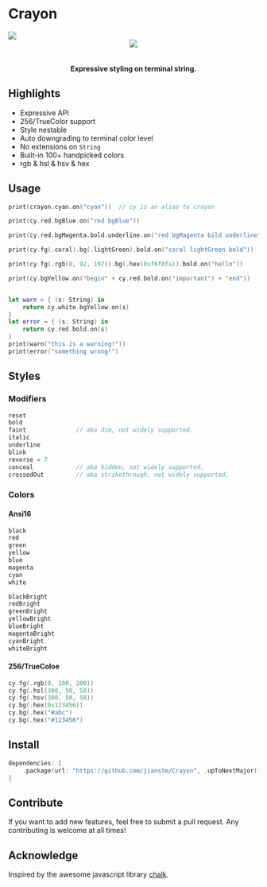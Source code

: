 # Crayon

<a href="https://travis-ci.org/jianstm/Crayon">
  <img src="https://travis-ci.org/jianstm/Crayon.svg?branch=master">
</a>
<br>
<div align="center">
    <img src="crayon.png">
    <br>
    <br>
    <br>
    <strong>Expressive styling on terminal string.</strong>
</div>

## Highlights

- Expressive API
- 256/TrueColor support
- Style nestable
- Auto downgrading to terminal color level
- No extensions on `String`
- Built-in 100+ handpicked colors
- rgb & hsl & hsv & hex

## Usage

```swift
print(crayon.cyan.on("cyan"))  // cy is an alias to crayon

print(cy.red.bgBlue.on("red bgBlue"))

print(cy.red.bgMagenta.bold.underline.on("red bgMagenta bild underline"))

print(cy.fg(.coral).bg(.lightGreen).bold.on("coral lightGreen bold"))

print(cy.fg(.rgb(0, 92, 197)).bg(.hex(0xf6f8fa)).bold.on("hello"))

print(cy.bgYellow.on("begin" + cy.red.bold.on("important") + "end"))


let warn = { (s: String) in
	return cy.white.bgYellow.on(s)
}
let error = { (s: String) in
	return cy.red.bold.on(s)
}
print(warn("this is a warning!"))
print(error("something wrong!")
```

## Styles

### Modifiers

```swift
reset
bold
faint              // aka dim, not widely supported.
italic
underline
blink
reverse = 7
conceal            // aka hidden, not widely supported.
crossedOut         // aka strikethrough, not widely supported.
```

### Colors

#### Ansi16

```swift
black
red
green
yellow
blue
magenta
cyan
white

blackBright
redBright
greenBright
yellowBright
blueBright
magentaBright
cyanBright
whiteBright
```

#### 256/TrueColoe

```swift
cy.fg(.rgb(0, 100, 200))
cy.fg(.hsl(300, 50, 50))
cy.fg(.hsv(300, 50, 50))
cy.bg(.hex(0x123456))
cy.bg(.hex("#abc")
cy.bg(.hex("#123456")
```

## Install

```swift
dependencies: [
    .package(url: "https://github.com/jianstm/Crayon", .upToNextMajor(from: "0.0.1"))
]
```

## Contribute

If you want to add new features, feel free to submit a pull request. Any contributing is welcome at all times!

## Acknowledge

Inspired by the awesome javascript library [chalk](https://github.com/chalk/chalk).

